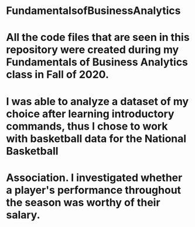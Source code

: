 # FundamentalsofBusinessAnalytics
# All the code files that are seen in this repository were created during my Fundamentals of Business Analytics class in Fall of 2020. 
# I was able to analyze a dataset of my choice after learning introductory commands, thus I chose to work with basketball data for the National Basketball
# Association. I investigated whether a player's performance throughout the season was worthy of their salary. 
